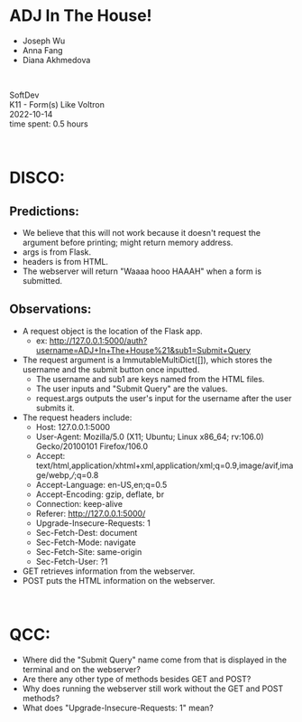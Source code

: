 # ADJ In The House!
* Joseph Wu
* Anna Fang
* Diana Akhmedova
<br>

SoftDev
<br>
K11 - Form(s) Like Voltron
<br>
2022-10-14
<br>
time spent: 0.5 hours

<br>

# DISCO:
## Predictions:
* We believe that this will not work because it doesn't request the argument before printing; might return memory address.
* args is from Flask.
* headers is from HTML.
* The webserver will return "Waaaa hooo HAAAH" when a form is submitted.

## Observations:
* A request object is the location of the Flask app.
    * ex: http://127.0.0.1:5000/auth?username=ADJ+In+The+House%21&sub1=Submit+Query
* The request argument is a ImmutableMultiDict([]), which stores the username and the submit button once inputted.
    * The username and sub1 are keys named from the HTML files.
    * The user inputs and "Submit Query" are the values.
    * request.args outputs the user's input for the username after the user submits it.
* The request headers include:
    * Host: 127.0.0.1:5000
    * User-Agent: Mozilla/5.0 (X11; Ubuntu; Linux x86_64; rv:106.0) Gecko/20100101 Firefox/106.0
    * Accept: text/html,application/xhtml+xml,application/xml;q=0.9,image/avif,image/webp,*/*;q=0.8
    * Accept-Language: en-US,en;q=0.5
    * Accept-Encoding: gzip, deflate, br
    * Connection: keep-alive
    * Referer: http://127.0.0.1:5000/
    * Upgrade-Insecure-Requests: 1
    * Sec-Fetch-Dest: document
    * Sec-Fetch-Mode: navigate
    * Sec-Fetch-Site: same-origin
    * Sec-Fetch-User: ?1
* GET retrieves information from the webserver.
* POST puts the HTML information on the webserver.

<br>

# QCC:
* Where did the "Submit Query" name come from that is displayed in the terminal and on the webserver?
* Are there any other type of methods besides GET and POST?
* Why does running the webserver still work without the GET and POST methods?
* What does "Upgrade-Insecure-Requests: 1" mean?
